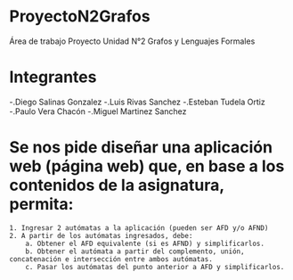 # ProyectoN2Grafos
Área de trabajo Proyecto Unidad N°2 Grafos y Lenguajes Formales

# Integrantes

-.Diego Salinas Gonzalez
-.Luis Rivas Sanchez
-.Esteban Tudela Ortiz
-.Paulo Vera Chacón 
-.Miguel Martinez Sanchez

# Se nos pide diseñar una aplicación web (página web) que, en base a los contenidos de la asignatura, permita:

    1. Ingresar 2 autómatas a la aplicación (pueden ser AFD y/o AFND)
    2. A partir de los autómatas ingresados, debe:
        a. Obtener el AFD equivalente (si es AFND) y simplificarlos.
        b. Obtener el autómata a partir del complemento, unión, concatenación e intersección entre ambos autómatas.
        c. Pasar los autómatas del punto anterior a AFD y simplificarlos.
